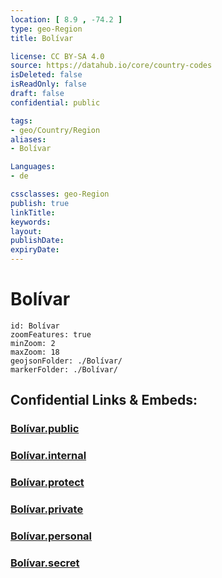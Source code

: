 ```yaml
---
location: [ 8.9 , -74.2 ] 
type: geo-Region
title: Bolívar

license: CC BY-SA 4.0
source: https://datahub.io/core/country-codes
isDeleted: false
isReadOnly: false
draft: false
confidential: public

tags:
- geo/Country/Region
aliases:
- Bolívar

Languages:
- de

cssclasses: geo-Region
publish: true
linkTitle: 
keywords: 
layout: 
publishDate: 
expiryDate: 
---
```


# Bolívar

```leaflet
id: Bolívar
zoomFeatures: true 
minZoom: 2 
maxZoom: 18
geojsonFolder: ./Bolívar/
markerFolder: ./Bolívar/
```


## Confidential Links & Embeds: 

### [Bolívar.public](/_public/\Earth\Continent\America~South\Colombia\departments~ColombiaBolívar.public.md) 

### [Bolívar.internal](/_internal/\Earth\Continent\America~South\Colombia\departments~ColombiaBolívar.internal.md) 

### [Bolívar.protect](/_protect/\Earth\Continent\America~South\Colombia\departments~ColombiaBolívar.protect.md) 

### [Bolívar.private](/_private/\Earth\Continent\America~South\Colombia\departments~ColombiaBolívar.private.md) 

### [Bolívar.personal](/_personal/\Earth\Continent\America~South\Colombia\departments~ColombiaBolívar.personal.md) 

### [Bolívar.secret](/_secret/\Earth\Continent\America~South\Colombia\departments~ColombiaBolívar.secret.md)

